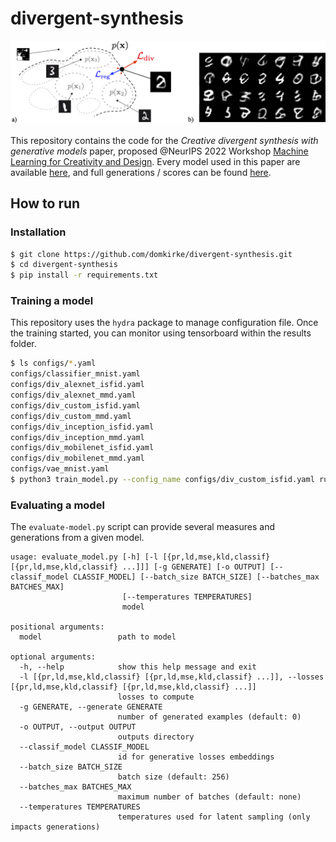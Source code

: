 # divergent-synthesis

<img src="assets/extrap_v2.png"/>

This repository contains the code for the *Creative divergent synthesis with generative models* paper, proposed @NeurIPS 2022 Workshop [Machine Learning for Creativity and Design](https://neuripscreativityworkshop.github.io/2022/). Every model used in this paper are available [here](https://nubo.ircam.fr/index.php/s/LGpgA7tzfkyM997), and full generations / scores can be found [here](https://nubo.ircam.fr/index.php/s/zABcRj3sifXwTYr).

## How to run

### Installation

```sh
$ git clone https://github.com/domkirke/divergent-synthesis.git
$ cd divergent-synthesis
$ pip install -r requirements.txt
```

### Training a model
This repository uses the `hydra` package to manage configuration file. Once the training started, you can monitor using tensorboard within the results folder.
```sh
$ ls configs/*.yaml
configs/classifier_mnist.yaml
configs/div_alexnet_isfid.yaml
configs/div_alexnet_mmd.yaml
configs/div_custom_isfid.yaml
configs/div_custom_mmd.yaml
configs/div_inception_isfid.yaml
configs/div_inception_mmd.yaml
configs/div_mobilenet_isfid.yaml
configs/div_mobilenet_mmd.yaml
configs/vae_mnist.yaml
$ python3 train_model.py --config_name configs/div_custom_isfid.yaml rundir=/path/to/results
```

### Evaluating a model
The `evaluate-model.py` script can provide several measures and generations from a given model.

```
usage: evaluate_model.py [-h] [-l [{pr,ld,mse,kld,classif} [{pr,ld,mse,kld,classif} ...]]] [-g GENERATE] [-o OUTPUT] [--classif_model CLASSIF_MODEL] [--batch_size BATCH_SIZE] [--batches_max BATCHES_MAX]
                         [--temperatures TEMPERATURES]
                         model

positional arguments:
  model                 path to model

optional arguments:
  -h, --help            show this help message and exit
  -l [{pr,ld,mse,kld,classif} [{pr,ld,mse,kld,classif} ...]], --losses [{pr,ld,mse,kld,classif} [{pr,ld,mse,kld,classif} ...]]
                        losses to compute
  -g GENERATE, --generate GENERATE
                        number of generated examples (default: 0)
  -o OUTPUT, --output OUTPUT
                        outputs directory
  --classif_model CLASSIF_MODEL
                        id for generative losses embeddings
  --batch_size BATCH_SIZE
                        batch size (default: 256)
  --batches_max BATCHES_MAX
                        maximum number of batches (default: none)
  --temperatures TEMPERATURES
                        temperatures used for latent sampling (only impacts generations)
```
